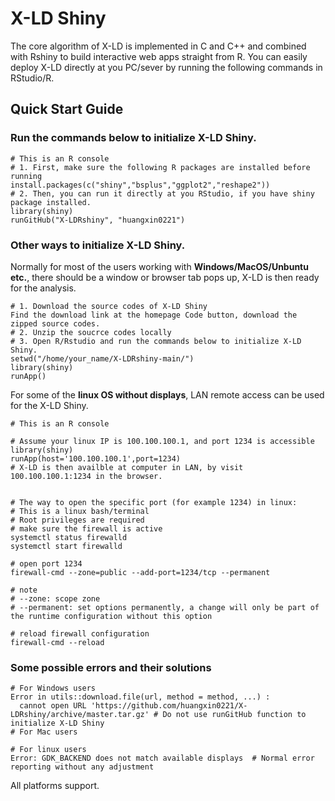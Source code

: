 
# X-LD Shiny
The core algorithm of X-LD is implemented in C and C++ and combined with Rshiny to build interactive web apps straight from R.
You can easily deploy X-LD directly at you PC/sever by running the following commands in RStudio/R.
## Quick Start Guide
### Run the commands below to initialize X-LD Shiny.
~~~
# This is an R console
# 1. First, make sure the following R packages are installed before running
install.packages(c("shiny","bsplus","ggplot2","reshape2"))
# 2. Then, you can run it directly at you RStudio, if you have shiny package installed.
library(shiny)
runGitHub("X-LDRshiny", "huangxin0221")
~~~
### Other ways to initialize X-LD Shiny.
Normally for most of the users working with **Windows/MacOS/Unbuntu etc.**, there should be a window or browser tab pops up, X-LD is then ready for the analysis.
~~~
# 1. Download the source codes of X-LD Shiny
Find the download link at the homepage Code button, download the zipped source codes.
# 2. Unzip the soucrce codes locally
# 3. Open R/Rstudio and run the commands below to initialize X-LD Shiny.
setwd("/home/your_name/X-LDRshiny-main/")
library(shiny)
runApp()
~~~
For some of the **linux OS without displays**, LAN remote access can be used for the X-LD Shiny.
~~~
# This is an R console

# Assume your linux IP is 100.100.100.1, and port 1234 is accessible
library(shiny)
runApp(host='100.100.100.1',port=1234)
# X-LD is then availble at computer in LAN, by visit 100.100.100.1:1234 in the browser.


# The way to open the specific port (for example 1234) in linux:
# This is a linux bash/terminal
# Root privileges are required
# make sure the firewall is active
systemctl status firewalld
systemctl start firewalld

# open port 1234
firewall-cmd --zone=public --add-port=1234/tcp --permanent

# note
# --zone: scope zone
# --permanent: set options permanently, a change will only be part of the runtime configuration without this option

# reload firewall configuration
firewall-cmd --reload

~~~
### Some possible errors and their solutions 
~~~
# For Windows users
Error in utils::download.file(url, method = method, ...) : 
  cannot open URL 'https://github.com/huangxin0221/X-LDRshiny/archive/master.tar.gz' # Do not use runGitHub function to initialize X-LD Shiny 
# For Mac users

# For linux users
Error: GDK_BACKEND does not match available displays  # Normal error reporting without any adjustment
~~~
All platforms support.

